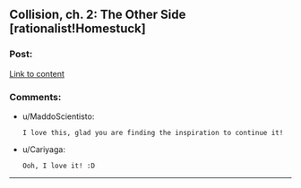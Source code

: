 ## Collision, ch. 2: The Other Side [rationalist!Homestuck]

### Post:

[Link to content](http://archiveofourown.org/works/3398243/chapters/21127589)

### Comments:

- u/MaddoScientisto:
  ```
  I love this, glad you are finding the inspiration to continue it!
  ```

- u/Cariyaga:
  ```
  Ooh, I love it! :D
  ```

---

